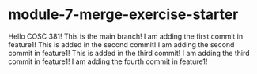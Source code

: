# module-7-merge-exercise-starter
Hello COSC 381! This is the main branch!
I am adding the first commit in feature1!
This is added in the second commit!
I am adding the second commit in feature1!
This is added in the third commit!
I am adding the third commit in feature1!
I am adding the fourth commit in feature1!

